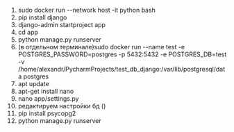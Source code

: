 1. sudo docker run --network host -it python bash
2. pip install django
3. django-admin startproject app
4. cd app
5. python manage.py runserver
6. (в отдельном терминале)sudo docker run --name test -e POSTGRES_PASSWORD=postgres -p 5432:5432 -e POSTGRES_DB=test -v /home/alexandr/PycharmProjects/test_db_django:/var/lib/postgresql/data postgres
7. apt update
8. apt-get install nano
9. nano app/settings.py
10. редактируем настройки бд ()
11. pip install psycopg2
12. python manage.py runserver